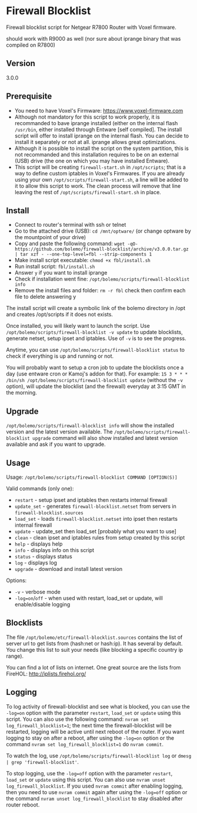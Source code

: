# Firewall Blocklist
Firewall blocklist script for Netgear R7800 Router with Voxel firmware.

should work with R9000 as well (nor sure about iprange binary that was compiled on R7800)

## Version
3.0.0

## Prerequisite
* You need to have Voxel's Firmware: https://www.voxel-firmware.com
* Although not mandatory for this script to work properly, it is recommanded to bave iprange installed (either on the internal flash `/usr/bin`, either installed through Entware [self compiled]. The install script will offer to install iprange on the internal flash. You can decide to install it separately or not at all. iprange allows great optimizations.
* Although it is possible to install the script on the system partition, this is not recommanded and this installation requires to be on an external (USB) drive (the one on which you may have installed Entware).
* This script will be creating `firewall-start.sh` in `/opt/scripts`; that is a way to define custom iptables in Voxel's Firmwares. If you are already using your own `/opt/scripts/firewall-start.sh`, a line will be added to it to allow this script to work. The clean process will remove that line leaving the rest of `/opt/scripts/firewall-start.sh` in place.

## Install
* Connect to router's terminal with ssh or telnet
* Go to the attached drive (USB): `cd /mnt/optware/` (or change optware by the mountpoint of your drive)
* Copy and paste the following command: `wget -qO- https://github.com/bolemo/firewall-blocklist/archive/v3.0.0.tar.gz | tar xzf - --one-top-level=fbl --strip-components 1`
* Make install script executable: `chmod +x fbl/install.sh`
* Run install script: `fbl/install.sh`
* Answer `y` if you want to install iprange
* Check if installation went fine: `/opt/bolemo/scripts/firewall-blocklist info`
* Remove the install files and folder: `rm -r fbl` check then confirm each file to delete answering y

The install script will create a symbolic link of the bolemo directory in /opt and creates /opt/scripts if it does not exists.

Once installed, you will likely want to launch the script.
Use `/opt/bolemo/scripts/firewall-blocklist -v update` to update blocklists, generate netset, setup ipset and iptables. Use of `-v` is to see the progress.

Anytime, you can use `/opt/bolemo/scripts/firewall-blocklist status` to check if everything is up and running or not.

You will probably want to setup a cron job to update the blocklists once a day (use entware cron or Kamoj's addon for that). For example: `15 3 * * * /bin/sh /opt/bolemo/scripts/firewall-blocklist update` (without the `-v` option), will update the blocklist (and the firewall) everyday at 3:15 GMT in the morning.

## Upgrade
`/opt/bolemo/scripts/firewall-blocklist info` will show the installed version and the latest version available.
The `/opt/bolemo/scripts/firewall-blocklist upgrade` command will also show installed and latest version available and ask if you want to upgrade.

## Usage
Usage: `/opt/bolemo/scripts/firewall-blocklist COMMAND [OPTION(S)]`

Valid commands (only one):
* `restart` - setup ipset and iptables then restarts internal firewall
* `update_set` - generates `firewall-blocklist.netset` from servers in `firewall-blocklist.sources`
* `load_set` - loads `firewall-blocklist.netset` into ipset then restarts internal firewall
* `update` - update_set then load_set [probably what you want to use]
* `clean` - clean ipset and iptables rules from setup created by this script
* `help` - displays help
* `info` - displays info on this script
* `status` - displays status
* `log` - displays log
* `upgrade` - download and install latest version

Options:
* `-v` - verbose mode
* `-log=on`/`off` - when used with restart, load_set or update, will enable/disable logging

## Blocklists
The file `/opt/bolemo/etc/firewall-blocklist.sources` contains the list of server url to get lists from (hash:net or hash:ip). It has several by default. You change this list to suit your needs (like blocking a specific country ip range).

You can find a lot of lists on internet. One great source are the lists from FireHOL: http://iplists.firehol.org/

## Logging
To log activity of firewall-blocklist and see what is blocked, you can use the `-log=on` option with the parameter `restart`, `load_set` or `update` using this script.
You can also use the following command: `nvram set log_firewall_blocklist=1`; the next time the firewall-blocklist will be restarted, logging will be active until next reboot of the router.
If you want logging to stay on after a reboot, after using the `-log=on` option or the command `nvram set log_firewall_blocklist=1` do `nvram commit`.

To watch the log, use `/opt/bolemo/scripts/firewall-blocklist log` or `dmesg | grep 'firewall-blocklist'`.

To stop logging, use the `-log=off` option with the parameter `restart`, `load_set` or `update` using this script.
You can also use `nvram unset log_firewall_blocklist`.
If you used `nvram commit` after enabling logging, then you need to use `nvram commit` again after using the `-log=off` option or the command `nvram unset log_firewall_blocklist` to stay disabled after router reboot.
